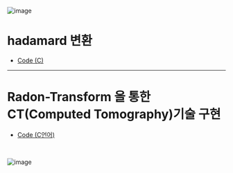 ![image](https://img.shields.io/github/license/minji-o-j/DSP)  
# hadamard 변환
- [Code (C)](https://github.com/minji-o-j/DSP/tree/master/hadamard)
---

#  Radon-Transform 을 통한 CT(Computed Tomography)기술 구현
- [Code (C언어)](https://github.com/minji-o-j/DSP/blob/master/CT/DSP_%EC%B5%9C%EC%A2%85/Project1/test1.cpp)  
<br>

![image](https://user-images.githubusercontent.com/45448731/86435959-2edacc80-bd3c-11ea-9862-41ded0e5428e.png)

